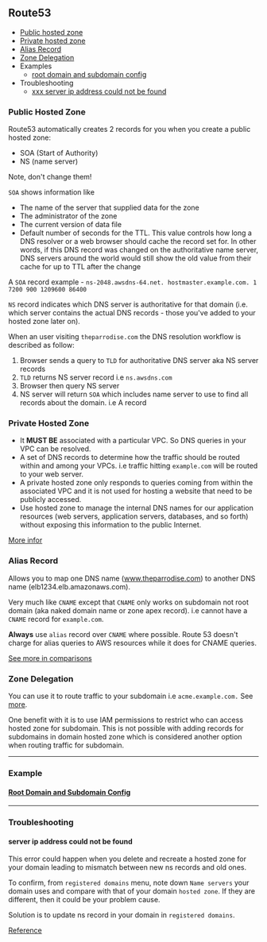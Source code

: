 ## Route53

- [Public hosted zone](#public-hosted-zone)
- [Private hosted zone](#private-hosted-zone)
- [Alias Record](#alias-record)
- [Zone Delegation](#zone-delegation)
- Examples
  - [root domain and subdomain config](#root-domain-and-subdomain-config)
- Troubleshooting
  - [xxx server ip address could not be found](#server-ip-address-could-not-be-found)

### Public Hosted Zone

Route53 automatically creates 2 records for you when you create a public hosted zone:

- SOA (Start of Authority)
- NS (name server)

Note, don't change them!

`SOA` shows information like

- The name of the server that supplied data for the zone
- The administrator of the zone
- The current version of data file
- Default number of seconds for the TTL. This value controls how long a DNS resolver or a web browser should cache the record set for. In other words, if this DNS record was changed on the authoritative name server, DNS servers around the world would still show the old value from their cache for up to TTL after the change

A `SOA` record example - `ns-2048.awsdns-64.net. hostmaster.example.com. 1 7200 900 1209600 86400`

`NS` record indicates which DNS server is authoritative for that domain (i.e. which server contains the actual DNS records - those you've added to your hosted zone later on).

When an user visiting `theparrodise.com` the DNS resolution workflow is described as follow:

1. Browser sends a query to `TLD` for authoritative DNS server aka NS server records
2. `TLD` returns NS server record i.e `ns.awsdns.com`
3. Browser then query NS server
4. NS server will return `SOA` which includes name server to use to find all records about the domain. i.e A record

### Private Hosted Zone

- It **MUST BE** associated with a particular VPC. So DNS queries in your VPC can be resolved.
- A set of DNS records to determine how the traffic should be routed within and among your VPCs. i.e traffic hitting `example.com` will be routed to your web server.
- A private hosted zone only responds to queries coming from within the associated VPC and it is not used for hosting a website that need to be publicly accessed.
- Use hosted zone to manage the internal DNS names for our application resources (web servers, application servers, databases, and so forth) without exposing this information to the public Internet.

[More infor](https://www.bogotobogo.com/DevOps/AWS/aws-Route53-DNS-Private-Hosted-Zone.php)

### Alias Record
Allows you to map one DNS name (www.theparrodise.com) to another DNS name (elb1234.elb.amazonaws.com).

Very much like `CNAME` except that `CNAME` only works on subdomain not root domain (aka naked domain name or zone apex record). i.e cannot have a `CNAME` record for `example.com`.

**Always** use `alias` record over `CNAME` where possible. Route 53 doesn't charge for alias queries to AWS resources while it does for CNAME queries.

[See more in comparisons](https://docs.aws.amazon.com/Route53/latest/DeveloperGuide/resource-record-sets-choosing-alias-non-alias.html)

### Zone Delegation

You can use it to route traffic to your subdomain i.e `acme.example.com.` See [more](https://docs.aws.amazon.com/Route53/latest/DeveloperGuide/dns-routing-traffic-for-subdomains.html#dns-routing-traffic-for-subdomains-new-hosted-zone).

One benefit with it is to use IAM permissions to restrict who can access hosted zone for subdomain. This is not possible with adding records for subdomains in domain hosted zone which is considered another option when routing traffic for subdomain.

---

### Example

#### [Root Domain and Subdomain Config](http://altitudelabs.com/blog/how-to-set-up-app-subdomain-route-53/)


---

### Troubleshooting

#### server ip address could not be found
This error could happen when you delete and recreate a hosted zone for your domain leading to mismatch between new ns records and old ones.

To confirm, from `registered domains` menu, note down `Name servers` your domain uses and compare with that of your domain `hosted zone`. If they are different, then it could be your problem cause.

Solution is to update ns record in your domain in `registered domains`.

[Reference](https://docs.aws.amazon.com/Route53/latest/DeveloperGuide/domain-replace-hosted-zone.html)

